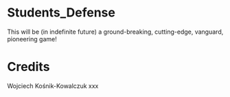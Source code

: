 # Students_Defense
This will be (in indefinite future) a ground-breaking, cutting-edge, vanguard, pioneering game!

# Credits

Wojciech Kośnik-Kowalczuk
xxx
